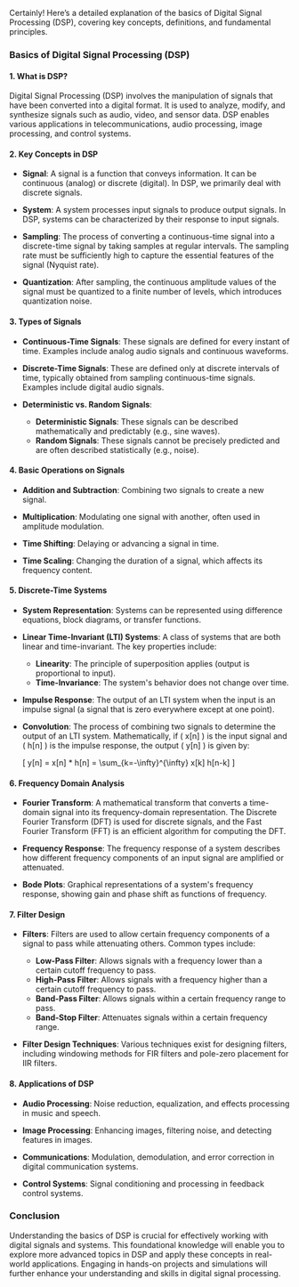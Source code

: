 Certainly! Here’s a detailed explanation of the basics of Digital Signal Processing (DSP), covering key concepts, definitions, and fundamental principles.

### Basics of Digital Signal Processing (DSP)

#### 1. **What is DSP?**
Digital Signal Processing (DSP) involves the manipulation of signals that have been converted into a digital format. It is used to analyze, modify, and synthesize signals such as audio, video, and sensor data. DSP enables various applications in telecommunications, audio processing, image processing, and control systems.

#### 2. **Key Concepts in DSP**

- **Signal**: A signal is a function that conveys information. It can be continuous (analog) or discrete (digital). In DSP, we primarily deal with discrete signals.

- **System**: A system processes input signals to produce output signals. In DSP, systems can be characterized by their response to input signals.

- **Sampling**: The process of converting a continuous-time signal into a discrete-time signal by taking samples at regular intervals. The sampling rate must be sufficiently high to capture the essential features of the signal (Nyquist rate).

- **Quantization**: After sampling, the continuous amplitude values of the signal must be quantized to a finite number of levels, which introduces quantization noise.

#### 3. **Types of Signals**

- **Continuous-Time Signals**: These signals are defined for every instant of time. Examples include analog audio signals and continuous waveforms.

- **Discrete-Time Signals**: These are defined only at discrete intervals of time, typically obtained from sampling continuous-time signals. Examples include digital audio signals.

- **Deterministic vs. Random Signals**:
  - **Deterministic Signals**: These signals can be described mathematically and predictably (e.g., sine waves).
  - **Random Signals**: These signals cannot be precisely predicted and are often described statistically (e.g., noise).

#### 4. **Basic Operations on Signals**

- **Addition and Subtraction**: Combining two signals to create a new signal.
  
- **Multiplication**: Modulating one signal with another, often used in amplitude modulation.

- **Time Shifting**: Delaying or advancing a signal in time.

- **Time Scaling**: Changing the duration of a signal, which affects its frequency content.

#### 5. **Discrete-Time Systems**

- **System Representation**: Systems can be represented using difference equations, block diagrams, or transfer functions.

- **Linear Time-Invariant (LTI) Systems**: A class of systems that are both linear and time-invariant. The key properties include:
  - **Linearity**: The principle of superposition applies (output is proportional to input).
  - **Time-Invariance**: The system's behavior does not change over time.

- **Impulse Response**: The output of an LTI system when the input is an impulse signal (a signal that is zero everywhere except at one point).

- **Convolution**: The process of combining two signals to determine the output of an LTI system. Mathematically, if \( x[n] \) is the input signal and \( h[n] \) is the impulse response, the output \( y[n] \) is given by:
  
  \[
  y[n] = x[n] * h[n] = \sum_{k=-\infty}^{\infty} x[k] h[n-k]
  \]

#### 6. **Frequency Domain Analysis**

- **Fourier Transform**: A mathematical transform that converts a time-domain signal into its frequency-domain representation. The Discrete Fourier Transform (DFT) is used for discrete signals, and the Fast Fourier Transform (FFT) is an efficient algorithm for computing the DFT.

- **Frequency Response**: The frequency response of a system describes how different frequency components of an input signal are amplified or attenuated.

- **Bode Plots**: Graphical representations of a system's frequency response, showing gain and phase shift as functions of frequency.

#### 7. **Filter Design**

- **Filters**: Filters are used to allow certain frequency components of a signal to pass while attenuating others. Common types include:
  - **Low-Pass Filter**: Allows signals with a frequency lower than a certain cutoff frequency to pass.
  - **High-Pass Filter**: Allows signals with a frequency higher than a certain cutoff frequency to pass.
  - **Band-Pass Filter**: Allows signals within a certain frequency range to pass.
  - **Band-Stop Filter**: Attenuates signals within a certain frequency range.

- **Filter Design Techniques**: Various techniques exist for designing filters, including windowing methods for FIR filters and pole-zero placement for IIR filters.

#### 8. **Applications of DSP**

- **Audio Processing**: Noise reduction, equalization, and effects processing in music and speech.

- **Image Processing**: Enhancing images, filtering noise, and detecting features in images.

- **Communications**: Modulation, demodulation, and error correction in digital communication systems.

- **Control Systems**: Signal conditioning and processing in feedback control systems.

### Conclusion
Understanding the basics of DSP is crucial for effectively working with digital signals and systems. This foundational knowledge will enable you to explore more advanced topics in DSP and apply these concepts in real-world applications. Engaging in hands-on projects and simulations will further enhance your understanding and skills in digital signal processing.
